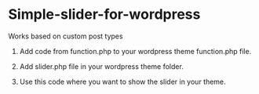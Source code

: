 # Simple-slider-for-wordpress
Works based on custom post types

1) Add code from function.php to your wordpress theme function.php file. 

2) Add slider.php file in your wordpress theme folder.

3) Use this code <?php get_template_part('slider') ?> where you want to show the slider in your theme.


